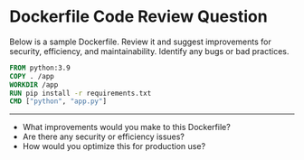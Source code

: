 # Dockerfile Code Review Question

Below is a sample Dockerfile. Review it and suggest improvements for security, efficiency, and maintainability. Identify any bugs or bad practices.

```Dockerfile
FROM python:3.9
COPY . /app
WORKDIR /app
RUN pip install -r requirements.txt
CMD ["python", "app.py"]
```

---
- What improvements would you make to this Dockerfile?
- Are there any security or efficiency issues?
- How would you optimize this for production use?
